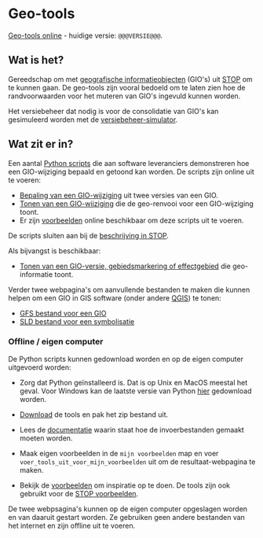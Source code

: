 # Geo-tools

[Geo-tools online](@@@GeoTools_Online_Url@@@) - huidige versie: `@@@VERSIE@@@`.

## Wat is het?
Gereedschap om met [geografische informatieobjecten](@@@STOP_Documentatie_Url@@@gio-intro.html) (GIO's) uit [STOP](@@@STOP_Documentatie_Url@@@) om te kunnen gaan. De geo-tools zijn vooral bedoeld om te laten zien hoe de randvoorwaarden voor het muteren van GIO's ingevuld kunnen worden.

Het versiebeheer dat nodig is voor de consolidatie van GIO's kan gesimuleerd worden met de [versiebeheer-simulator](@@@VersiebeheerSimulator_Url@@@).

## Wat zit er in?

Een aantal [Python scripts](broncode/geo-tools) die aan software leveranciers demonstreren hoe een GIO-wijziging bepaald en getoond kan worden. De scripts zijn online uit te voeren:

- [Bepaling van een GIO-wijziging](@@@GeoTools_Online_Url@@@gio_wijziging) uit twee versies van een GIO.
- [Tonen van een GIO-wijziging](@@@GeoTools_Online_Url@@@toon_gio_wijziging) die de geo-renvooi voor een GIO-wijziging toont.
- Er zijn [voorbeelden](@@@GeoTools_Online_Url@@@voorbeeld) online beschikbaar om deze scripts uit te voeren. 

De scripts sluiten aan bij de [beschrijving in STOP](@@@STOP_Documentatie_Url@@@404.html).

Als bijvangst is beschikbaar:
- [Tonen van een GIO-versie, gebiedsmarkering of effectgebied](@@@GeoTools_Online_Url@@@toon_geo) die geo-informatie toont.

Verder twee webpagina's om aanvullende bestanden te maken die kunnen helpen om een GIO in GIS software (onder andere [QGIS](https://www.qgis.org/)) te tonen:
- [GFS bestand voor een GIO](@@@GeoTools_Online_Url@@@gfs_maker)
- [SLD bestand voor een symbolisatie](@@@GeoTools_Online_Url@@@sld_maker)

### Offline / eigen computer

De Python scripts kunnen gedownload worden en op de eigen computer uitgevoerd worden:

- Zorg dat Python geïnstalleerd is. Dat is op Unix en MacOS meestal het geval. Voor Windows kan de laatste versie van Python [hier](https://www.python.org/downloads/) gedownload worden.

- [Download](download.zip) de tools en pak het zip bestand uit.

- Lees de [documentatie](../../wiki) waarin staat hoe de invoerbestanden gemaakt moeten worden.

- Maak eigen voorbeelden in de `mijn voorbeelden` map en voer `voer_tools_uit_voor_mijn_voorbeelden` uit om de resultaat-webpagina te maken.

- Bekijk de [voorbeelden](broncode/geo-tools/voorbeelden) om inspiratie op te doen. De tools zijn ook gebruikt voor de [STOP voorbeelden](@@@STOP_Voorbeelden_Url@@@Coderingen/GIO/GIO-wijziging).

De twee webpsagina's kunnen op de eigen computer opgeslagen worden en van daaruit gestart worden. Ze gebruiken geen andere bestanden van het internet en zijn offline uit te voeren.

